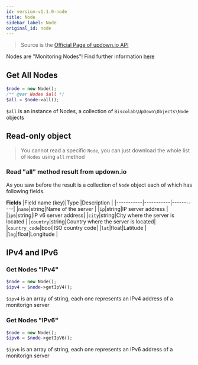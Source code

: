 ```yaml
---
id: version-v1.1.0-node
title: Node
sidebar_label: Node
original_id: node
---
```

> Source is the <a href="https://updown.io/api" target="_blank">Official Page of updown.io API</a>

Nodes are "Monitoring Nodes"! Find further information <a href="https://updown.io/about" target="_blank">here</a>
## Get All Nodes
```php
$node = new Node();
/** @var Nodes $all */
$all = $node->all();
```
`$all` is an instance of Nodes, a collection of `Biscolab\UpDown\Objects\Node` objects

## Read-only object
>You cannot read a specific `Node`, you can just download the whole list of `Nodes` using `all` method

### Read "all" method result from updown.io

As you saw before the result is a collection of `Node` object each of which has following fields.

**Fields**
|Field name (key)|Type    |Description   |
|-----------|-----------|-----------|
|`name`|string|Name of the server |
|`ip`|string|IP server address |
|`ip6`|string|IP v6 server address|
|`city`|string|City where the server is located |
|`country`|string|Country where the server is located|
|`country_code`|bool|ISO country code|
|`lat`|float|Latitude |
|`lng`|float|Longitude |

## IPv4 and IPv6
### Get Nodes "IPv4"
```php
$node = new Node();
$ipv4 = $node->getIpV4();
```
`$ipv4` is an array of string, each one represents an IPv4 address of a monitorign server

### Get Nodes "IPv6"
```php
$node = new Node();
$ipv6 = $node->getIpV6();
```
`$ipv6` is an array of string, each one represents an IPv6 address of a monitorign server